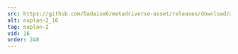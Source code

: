 ```yaml
---
src: https://github.com/Dadaism6/metadriverse-asset/releases/download/assetsv1.0.2/nuplan-2_16.mp4
alt: nuplan-2_16
tag: nuplan-2
vid: 16
order: 248
---
```


